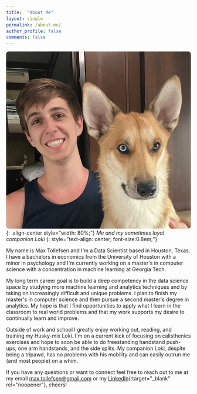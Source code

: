 ```yaml
---
title:  "About Me"
layout: single
permalink: /about-me/
author_profile: false
comments: false
---
```


![Author](/assets/images/Author.png){: .align-center style="width: 80%;"}
*Me and my sometimes loyal companion Loki*
{: style="text-align: center; font-size:0.8em;"}

My name is Max Tollefsen and I'm a Data Scientist based in Houston, Texas. I have a bachelors in economics from the University of Houston with a minor in psychology and I'm currently working on a master's in computer science with a concentration in machine learning at Georgia Tech.

My long term career goal is to build a deep competency in the data science space by studying more machine learning and analytics techniques and by taking on increasingly difficult and unique problems. I plan to finish my master's in computer science and then pursue a second master's degree in analytics. My hope is that I find opportunities to apply what I learn in the classroom to real world problems and that my work supports my desire to continually learn and improve.

Outside of work and school I greatly enjoy working out, reading, and training my Husky-mix Loki. I'm on a current kick of focusing on calisthenics exercises and hope to soon be able to do freestanding handstand push-ups, one arm handstands, and the side splits. My companion Loki, despite being a tripawd, has no problems with his mobility and can easily outrun me (and most people) on a whim.

If you have any questions or want to connect feel free to reach out to me at my email [max.tollefsen@gmail.com](mailto:max.tollefsen@gmail.com) or my [LinkedIn](https://www.linkedin.com/in/max-tollefsen/){:target="_blank" rel="noopener"}, cheers!

